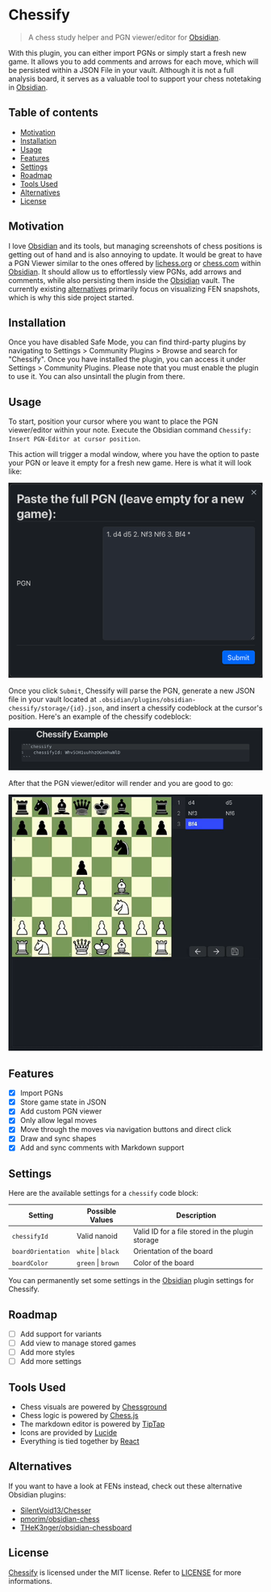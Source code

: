 <!-- omit in toc -->

# Chessify

> A chess study helper and PGN viewer/editor for [Obsidian](https://obsidian.md/).

With this plugin, you can either import PGNs or simply start a fresh new game. It allows you to add comments and arrows for each move, which will be persisted within a JSON File in your vault. Although it is not a full analysis board, it serves as a valuable tool to support your chess notetaking in [Obsidian](https://obsidian.md/).

<!-- omit in toc -->

## Table of contents

- [Motivation](#motivation)
- [Installation](#installation)
- [Usage](#usage)
- [Features](#features)
- [Settings](#settings)
- [Roadmap](#roadmap)
- [Tools Used](#tools-used)
- [Alternatives](#alternatives)
- [License](#license)

## Motivation

I love [Obsidian](https://obsidian.md/) and its tools, but managing screenshots of chess positions is getting out of hand and is also annoying to update. It would be great to have a PGN Viewer similar to the ones offered by [lichess.org](https://lichess.org/) or [chess.com](https://chess.com/) within [Obsidian](https://obsidian.md/). It should allow us to effortlessly view PGNs, add arrows and comments, while also persisting them inside the [Obsidian](https://obsidian.md/) vault. The currently existing [alternatives](#alternatives) primarily focus on visualizing FEN snapshots, which is why this side project started.

## Installation

Once you have disabled Safe Mode, you can find third-party plugins by navigating to Settings > Community Plugins > Browse and search for "Chessify". Once you have installed the plugin, you can access it under Settings > Community Plugins. Please note that you must enable the plugin to use it. You can also unsintall the plugin from there.

## Usage

To start, position your cursor where you want to place the PGN viewer/editor within your note. Execute the Obsidian command `Chessify: Insert PGN-Editor at cursor position`.

This action will trigger a modal window, where you have the option to paste your PGN or leave it empty for a fresh new game. Here is what it will look like:

![chessify-modal](imgs/chessify-modal.png)

Once you click `Submit`, Chessify will parse the PGN, generate a new JSON file in your vault located at `.obsidian/plugins/obsidian-chessify/storage/{id}.json`, and insert a chessify codeblock at the cursor's position. Here's an example of the chessify codeblock:

![chessify-codeblock](imgs/chessify-codeblock.png)

After that the PGN viewer/editor will render and you are good to go:

![chessify-codeblock](imgs/chessify-demo.gif)

## Features

- [x] Import PGNs
- [x] Store game state in JSON
- [x] Add custom PGN viewer
- [x] Only allow legal moves
- [x] Move through the moves via navigation buttons and direct click
- [x] Draw and sync shapes
- [x] Add and sync comments with Markdown support

## Settings

Here are the available settings for a `chessify` code block:

| Setting            | Possible Values    | Description                                      |
| ------------------ | ------------------ | ------------------------------------------------ |
| `chessifyId`       | Valid nanoid       | Valid ID for a file stored in the plugin storage |
| `boardOrientation` | `white` \| `black` | Orientation of the board                         |
| `boardColor`       | `green` \| `brown` | Color of the board                               |

You can permanently set some settings in the [Obsidian](https://obsidian.md/) plugin settings for Chessify.

## Roadmap

- [ ] Add support for variants
- [ ] Add view to manage stored games
- [ ] Add more styles
- [ ] Add more settings

## Tools Used

- Chess visuals are powered by [Chessground](https://github.com/lichess-org/chessground)
- Chess logic is powered by [Chess.js](https://github.com/jhlywa/chess.js)
- The markdown editor is powered by [TipTap](https://github.com/ueberdosis/tiptap)
- Icons are provided by [Lucide](https://github.com/lucide-icons/lucide)
- Everything is tied together by [React](https://github.com/facebook/react)

## Alternatives

If you want to have a look at FENs instead, check out these alternative Obsidian plugins:

- [SilentVoid13/Chesser](https://github.com/SilentVoid13/Chesser)
- [pmorim/obsidian-chess](https://github.com/pmorim/obsidian-chess)
- [THeK3nger/obsidian-chessboard](https://github.com/THeK3nger/obsidian-chessboard)

## License

[Chessify](https://github.com/chrislicodes/obsidian-chessify) is licensed under the MIT license. Refer to [LICENSE](https://github.com/chrislicodes/obsidian-chessify/blob/trunk/LICENSE.TXT) for more informations.

